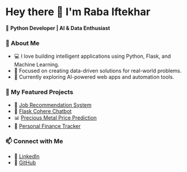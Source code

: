 # Hey there 👋 I'm Raba Iftekhar  

🚀 **Python Developer | AI & Data Enthusiast**

### 🧠 About Me
- 💻 I love building intelligent applications using Python, Flask, and Machine Learning.  
- 🎯 Focused on creating data-driven solutions for real-world problems.  
- 🌱 Currently exploring AI-powered web apps and automation tools.  

### 🧩 My Featured Projects
- 🧠 [Job Recommendation System](https://github.com/raba-iftekhar/job-recommendation)
- 💬 [Flask Cohere Chatbot](https://github.com/raba-iftekhar/flask-cohere-chatbot)
- 📊 [Precious Metal Price Prediction](https://github.com/raba-iftekhar/precious-metal-price-prediction)
- 💸 [Personal Finance Tracker](https://github.com/raba-iftekhar/personal-finance-tracker)

### 📫 Connect with Me
- 💼 [LinkedIn](https://www.linkedin.com/in/raba-iftekhar/)
- 🐍 [GitHub](https://github.com/raba-iftekhar)

